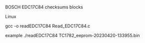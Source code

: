 BOSCH EDC17C84 checksums blocks

Linux 

gcc -o readEDC17C84 Read_EDC17C84.c

example
./readEDC17C84 TC1782_eeprom-20230420-133955.bin


